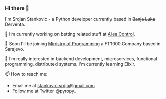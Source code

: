 ### Hi there 👋

I'm Srdjan Stankovic - a Python developer currently based in ~~Banja Luka~~ Derventa.

🔭 I’m currently working on betting related stuff at [Alea Control](https://aleacontrol.com). 

👑 Soon I'll be joining [Ministry of Programming](https://mop.ba/) a FT1000 Company based in Sarajevo.

🌱 I’m really interested in backend development, microservices, functional programming, distributed systems. I'm currently learning Elixir.

📫 How to reach me:
- Email me at stankovic.srdjo@gmail.com
- Follow me at Twitter [@pyropy_](https://twitter.com/pyropy_)

<!--
**pyropy/pyropy** is a ✨ _special_ ✨ repository because its `README.md` (this file) appears on your GitHub profile.

Here are some ideas to get you started:

- 🔭 I’m currently working on ...
- 🌱 I’m currently learning ...
- 👯 I’m looking to collaborate on ...
- 🤔 I’m looking for help with ...
- 💬 Ask me about ...
- 📫 How to reach me: ...
- 😄 Pronouns: ...
- ⚡ Fun fact: ...
-->
